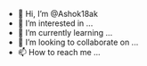 - 👋 Hi, I’m @Ashok18ak
- 👀 I’m interested in ...
- 🌱 I’m currently learning ...
- 💞️ I’m looking to collaborate on ...
- 📫 How to reach me ...

<!---
Ashok18ak/Ashok18ak is a ✨ special ✨ repository because its `README.md` (this file) appears on your GitHub profile.
You can click the Preview link to take a look at your changes.
--->

